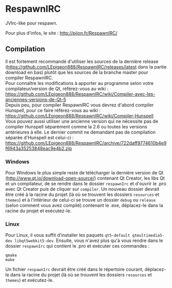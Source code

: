 # RespawnIRC

JVIrc-like pour respawn.

Pour plus d'infos, le site : http://pijon.fr/RespawnIRC/

## Compilation

Il est fortement recommandé d'utiliser les sources de la dernière release (https://github.com/LEpigeon888/RespawnIRC/releases/latest dans la partie download en bas) plutôt que les sources de la branche master pour compiler RespawnIRC.  
Pour connaître les modifications à apporter au programme selon votre compilateur/version de Qt, référez-vous au wiki : https://github.com/LEpigeon888/RespawnIRC/wiki/Compiler-avec-les-anciennes-versions-de-Qt-5  
Depuis peu, pour compiler RespawnIRC vous devrez d'abord compiler Hunspell, pour ce faire référez-vous au wiki : https://github.com/LEpigeon888/RespawnIRC/wiki/Compiler-Hunspell  
Vous pouvez aussi utiliser une ancienne version qui ne nécessite pas de compiler Hunspell séparément comme la 2.6 ou toutes les versions antérieures à elle. Le dernier commit ne demandant pas de compilation séparée d'Hunspell est celui-ci : https://github.com/LEpigeon888/RespawnIRC/archive/722daff9774610b4e9f6943a35253848eac9e4b2.zip

### Windows

Pour Windows le plus simple reste de télécharger la dernière version de Qt (http://www.qt.io/download-open-source/) contenant Qt Creator, les libs Qt et un compilateur, de se rendre dans le dossier `respawnIrc` et d'ouvrir le .pro avec Qt Creator puis de cliquer sur `compiler`. Un nouveau dossier devrait être créé à la racine du projet (là où se trouvent les dossiers `resources` et `themes`) et à l'intérieur de celui-ci se trouve un dossier `debug` ou `release` (selon comment vous avez compilé) contenant le .exe, déplacez-le dans la racine du projet et exécutez-le.

### Linux

Pour Linux, il vous suffit d'installer les paquets `qt5-default qtmultimedia5-dev libqt5webkit5-dev`. Ensuite, vous n'avez plus qu'à vous rendre dans le dossier `respawnIrc` qui contient le .pro et exécuter ces commandes :

    qmake
    make

Un fichier `respawnIrc` devrait être créé dans le répertoire courant, déplacez-le dans la racine du projet (là où se trouvent les dossiers `resources` et `themes`) et exécutez-le.